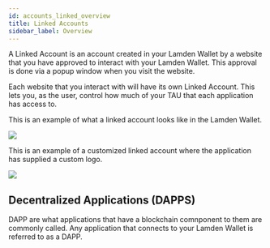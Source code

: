 ```yaml
---
id: accounts_linked_overview
title: Linked Accounts
sidebar_label: Overview
---
```


A Linked Account is an account created in your Lamden Wallet by a website that you have approved to interact with your Lamden Wallet.  This approval is done via a popup window when you visit the website.

Each website that you interact with will have its own Linked Account. This lets you, as the user, control how much of your TAU that each application has access to.

This is an example of what a linked account looks like in the Lamden Wallet.

![](/img/wallet/linked_account_1.png)


This is an example of a customized linked account where the application has supplied a custom logo.

![](/img/wallet/linked_account_2.png)


## Decentralized Applications (DAPPS)

DAPP are what applications that have a blockchain comnponent to them are commonly called.  Any application that connects to your Lamden Wallet is referred to as a DAPP.
